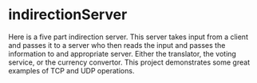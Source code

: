 # indirectionServer
Here is a five part indirection server. This server takes input from a client and passes it to a server who then reads the input and passes the information to and appropriate server. Either the translator, the voting service, or the currency convertor. This project demonstrates some great examples of TCP and UDP operations. 
